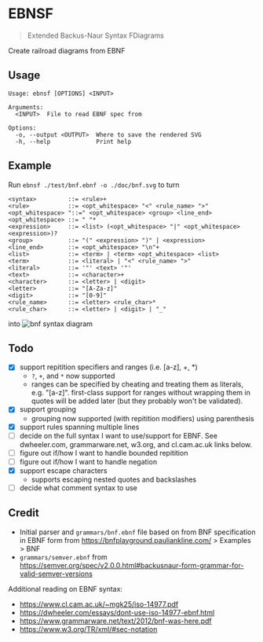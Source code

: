 # EBNSF
> Extended Backus-Naur Syntax FDiagrams

Create railroad diagrams from EBNF

## Usage
```
Usage: ebnsf [OPTIONS] <INPUT>

Arguments:
  <INPUT>  File to read EBNF spec from

Options:
  -o, --output <OUTPUT>  Where to save the rendered SVG
  -h, --help             Print help
```

## Example
Run `ebnsf ./test/bnf.ebnf -o ./doc/bnf.svg` to turn

```ebnf
<syntax>         ::= <rule>+
<rule>           ::= <opt_whitespace> "<" <rule_name> ">" <opt_whitespace> "::=" <opt_whitespace> <group> <line_end>
<opt_whitespace> ::= " "*
<expression>     ::= <list> (<opt_whitespace> "|" <opt_whitespace> <expression>)?
<group>          ::= "(" <expression> ")" | <expression>
<line_end>       ::= <opt_whitespace> "\n"+
<list>           ::= <term> | <term> <opt_whitespace> <list>
<term>           ::= <literal> | "<" <rule_name> ">"
<literal>        ::= '"' <text> '"'
<text>           ::= <character>+
<character>      ::= <letter> | <digit>
<letter>         ::= "[A-Za-z]"
<digit>          ::= "[0-9]"
<rule_name>      ::= <letter> <rule_char>*
<rule_char>      ::= <letter> | <digit> | "_"
```
into
![bnf syntax diagram](https://github.com/user-attachments/assets/6efcc0dd-3734-41c6-a08d-facec4b3bd7d)
## Todo
- [x] support repitition specifiers and ranges (i.e. [a-z], +, *)
    - `?`, `+`, and `*` now supported
    - ranges can be specified by cheating and treating them as literals, e.g. "[a-z]".
      first-class support for ranges without wrapping them in quotes will be added later
      (but they probably won't be validated).
- [x] support grouping
    - grouping now supported (with repitition modifiers) using parenthesis
- [x] support rules spanning multiple lines
- [ ] decide on the full syntax I want to use/support for EBNF.
      See dwheeler.com, grammarware.net, w3.org, and cl.cam.ac.uk links below.
- [ ] figure out if/how I want to handle bounded repitition
- [ ] figure out if/how I want to handle negation
- [x] support escape characters
    - supports escaping nested quotes and backslashes
- [ ] decide what comment syntax to use

## Credit
- Initial parser and `grammars/bnf.ebnf` file based on from BNF specification in EBNF form from https://bnfplayground.pauliankline.com/ > Examples > BNF
- `grammars/semver.ebnf` from https://semver.org/spec/v2.0.0.html#backusnaur-form-grammar-for-valid-semver-versions

Additional reading on EBNF syntax:

- https://www.cl.cam.ac.uk/~mgk25/iso-14977.pdf
- https://dwheeler.com/essays/dont-use-iso-14977-ebnf.html
- https://www.grammarware.net/text/2012/bnf-was-here.pdf
- https://www.w3.org/TR/xml/#sec-notation

